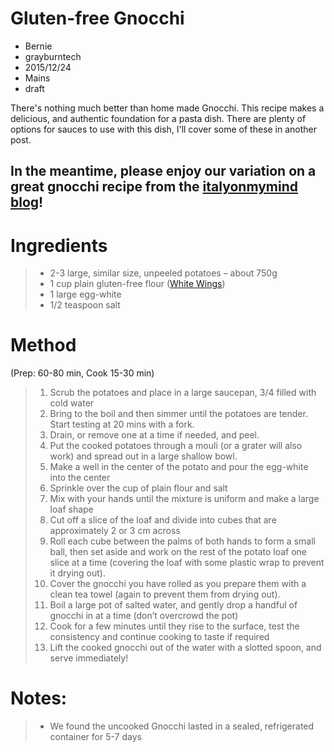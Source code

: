 # Gluten-free Gnocchi
- Bernie
- grayburntech
- 2015/12/24
- Mains
- draft

There's nothing much better than home made Gnocchi. This recipe makes a delicious, and authentic foundation for a pasta dish. 
There are plenty of options for sauces to use with this dish, I'll cover some of these in another post. 

In the meantime, please enjoy our variation on a great gnocchi recipe from the [italyonmymind blog](http://italyonmymind.com.au/potato-gnocchi-gluten-free/)!
---

Ingredients
===========
> * 2-3 large, similar size, unpeeled potatoes – about 750g
> * 1 cup plain gluten-free flour ([White Wings](http://www.whitewings.com.au/our-products/flour/gluten-free-plain-flour/))
> * 1 large egg-white
> * 1/2 teaspoon salt

Method
======
(Prep: 60-80 min, Cook 15-30 min)

> 1. Scrub the potatoes and place in a large saucepan, 3/4 filled with cold water
> 2. Bring to the boil and then simmer until the potatoes are tender. Start testing at 20 mins with a fork.
> 3. Drain, or remove one at a time if needed, and peel. 
> 4. Put the cooked potatoes through a mouli (or a grater will also work) and spread out in a large shallow bowl.
> 5. Make a well in the center of the potato and pour the egg-white into the center
> 6. Sprinkle over the cup of plain flour and salt
> 7. Mix with your hands until the mixture is uniform and make a large loaf shape
> 8. Cut off a slice of the loaf and divide into cubes that are approximately 2 or 3 cm across
> 9. Roll each cube between the palms of both hands to form a small ball, then set aside and work on the rest of the potato loaf one slice at a time (covering the loaf with some plastic wrap to prevent it drying out). 
> 10. Cover the gnocchi you have rolled as you prepare them with a clean tea towel (again to prevent them from drying out).
> 11. Boil a large pot of salted water, and gently drop a handful of gnocchi in at a time (don’t overcrowd the pot)
> 12. Cook for a few minutes until they rise to the surface, test the consistency and continue cooking to taste if required
> 13. Lift the cooked gnocchi out of the water with a slotted spoon, and serve immediately!

Notes:
======
> * We found the uncooked Gnocchi lasted in a sealed, refrigerated container for 5-7 days
